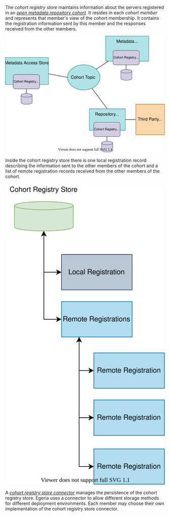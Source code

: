 <!-- SPDX-License-Identifier: CC-BY-4.0 -->
<!-- Copyright Contributors to the ODPi Egeria project. -->


The *cohort registry store* maintains information about the servers registered in an *[open metadata repository cohort](/concepts/cohort-member)*.  It resides in each *cohort member* and represents that member's view of the cohort membership.   It contains the registration information sent by this member and the responses received from the other members.

![Cohort registry store connector](/connectors/runtime/cohort-registry-store-connector.svg)

Inside the cohort registry store there is one local registration record describing the information sent to the other members of the cohort and a list of remote registration records received from the other members of the cohort.

![Internal structure for the information stored inside a single cohort registry store](/connectors/runtime/cohort-registry-store-contents.svg)

A *[cohort registry store connector](/concepts/cohort-registry-store-connector)* manages the persistence of the cohort registry store.  Egeria uses a connector to allow different storage methods for different deployment environments.  Each member may choose their own implementation of the cohort registry store connector.

